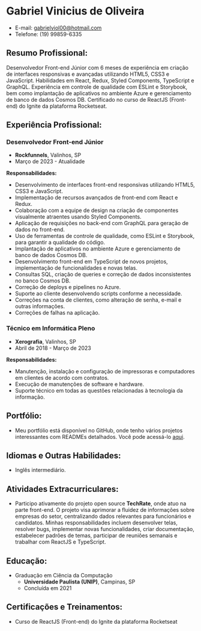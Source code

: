# Gabriel Vinicius de Oliveira
- E-mail: gabrielviol00@hotmail.com
- Telefone: (19) 99859-6335

## Resumo Profissional:
Desenvolvedor Front-end Júnior com 6 meses de experiência em criação de interfaces responsivas e avançadas utilizando HTML5, CSS3 e JavaScript. Habilidades em React, Redux, Styled Components, TypeScript e GraphQL. Experiência em controle de qualidade com ESLint e Storybook, bem como implantação de aplicativos no ambiente Azure e gerenciamento de banco de dados Cosmos DB. Certificado no curso de ReactJS (Front-end) do Ignite da plataforma Rocketseat.

## Experiência Profissional:
### Desenvolvedor Front-end Júnior
- **Rockfunnels**, Valinhos, SP
- Março de 2023 - Atualidade

**Responsabilidades:**
- Desenvolvimento de interfaces front-end responsivas utilizando HTML5, CSS3 e JavaScript.
- Implementação de recursos avançados de front-end com React e Redux.
- Colaboração com a equipe de design na criação de componentes visualmente atraentes usando Styled Components.
- Aplicação de requisições no back-end com GraphQL para geração de dados no front-end.
- Uso de ferramentas de controle de qualidade, como ESLint e Storybook, para garantir a qualidade do código.
- Implantação de aplicativos no ambiente Azure e gerenciamento de banco de dados Cosmos DB.
- Desenvolvimento front-end em TypeScript de novos projetos, implementação de funcionalidades e novas telas.
- Consultas SQL, criação de queries e correção de dados inconsistentes no banco Cosmos DB.
- Correção de deploys e pipelines no Azure.
- Suporte ao cliente desenvolvendo scripts conforme a necessidade.
- Correções na conta de clientes, como alteração de senha, e-mail e outras informações.
- Correções de falhas na aplicação.

### Técnico em Informática Pleno
- **Xerografia**, Valinhos, SP
- Abril de 2018 - Março de 2023

**Responsabilidades:**
- Manutenção, instalação e configuração de impressoras e computadores em clientes de acordo com contratos.
- Execução de manutenções de software e hardware.
- Suporte técnico em todas as questões relacionadas à tecnologia da informação.

## Portfólio:
- Meu portfólio está disponível no GitHub, onde tenho vários projetos interessantes com READMEs detalhados. Você pode acessá-lo [aqui](https://github.com/gabrielviol).

## Idiomas e Outras Habilidades:
- Inglês intermediário.

## Atividades Extracurriculares:
- Participo ativamente do projeto open source **TechRate**, onde atuo na parte front-end. O projeto visa aprimorar a fluidez de informações sobre empresas do setor, centralizando dados relevantes para funcionários e candidatos. Minhas responsabilidades incluem desenvolver telas, resolver bugs, implementar novas funcionalidades, criar documentação, estabelecer padrões de temas, participar de reuniões semanais e trabalhar com ReactJS e TypeScript.

## Educação:
- Graduação em Ciência da Computação
  - **Universidade Paulista (UNIP)**, Campinas, SP
  - Concluída em 2021

## Certificações e Treinamentos:
- Curso de ReactJS (Front-end) do Ignite da plataforma Rocketseat
